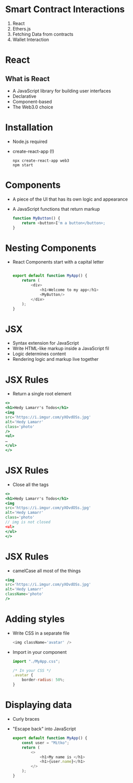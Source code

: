 # Smart Contract Interactions



1. React
2. Ethers.js
3. Fetching Data from contracts
4. Wallet Interaction



# React

## What is React

 - A JavaScript library for building user interfaces
 - Declarative
 - Component-based
 - The Web3.0 choice

 # Installation

  - Node.js required
  - create-react-app (!)

    ```
    npx create-react-app web3
    npm start
    ```

# Components

- A piece of the UI that has its own logic and appearance
- A JavaScript functions that return markup

    ```js
    function MyButton() {
        return <button>I'm a button</button>;
    }
    ```

# Nesting Components

- React Components start with a capital letter

    ```js

    export default function MyApp() {
        return (
            <div>
                <h1>Welcome to my app</h1>
                <MyButton/>
            </div>
        );
    }
    ```

# JSX

- Syntax extension for JavaScript
- Write HTML-like markup inside a JavaScript fil
- Logic determines content
- Rendering logic and markup live together

# JSX Rules

- Return a single root element


```jsx
<>
<h1>Hedy Lamarr's Todos</h1>
<img
src='https://i.imgur.com/yXOvdOSs.jpg'
alt='Hedy Lamarr'
class='photo'
/>
<ul>
…
</ul>
</>
```


# JSX Rules

-  Close all the tags


```jsx
<>
<h1>Hedy Lamarr's Todos</h1>
<img
src='https://i.imgur.com/yXOvdOSs.jpg'
alt='Hedy Lamarr'
class='photo'
// img is not closed
<ul>
</ul>
</>
```

# JSX Rules

- camelCase all most of the things



```jsx
<img
src='https://i.imgur.com/yXOvdOSs.jpg'
alt='Hedy Lamarr'
className='photo'
/>
```

# Adding styles

- Write CSS in a separate file

    ```js
    <img className='avatar' />
    ```

- Import in your component

    ```js
    import "./MyApp.css";

    /* In your CSS */
    .avatar {
        border-radius: 50%;
    }
    ```

# Displaying data

- Curly braces
- "Escape back" into JavaScript

    ```js
    export default function MyApp() {
        const user = "Mitko";
        return (
            <>
                <h1>My name is </h1>
                <h1>{user.name}</h1>
            </>
        );
    }
    ```